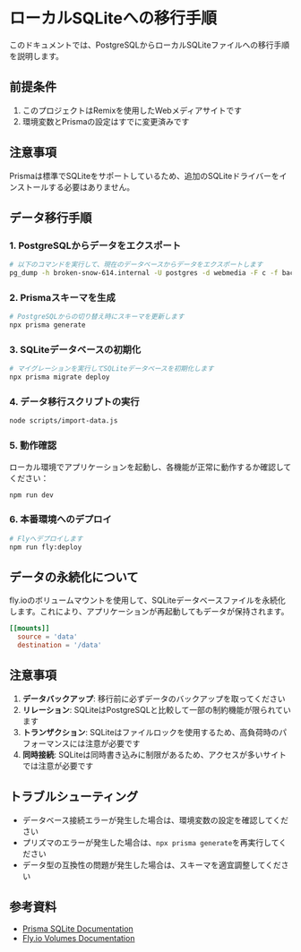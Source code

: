 # ローカルSQLiteへの移行手順

このドキュメントでは、PostgreSQLからローカルSQLiteファイルへの移行手順を説明します。

## 前提条件

1. このプロジェクトはRemixを使用したWebメディアサイトです
2. 環境変数とPrismaの設定はすでに変更済みです

## 注意事項

Prismaは標準でSQLiteをサポートしているため、追加のSQLiteドライバーをインストールする必要はありません。

## データ移行手順

### 1. PostgreSQLからデータをエクスポート

```bash
# 以下のコマンドを実行して、現在のデータベースからデータをエクスポートします
pg_dump -h broken-snow-614.internal -U postgres -d webmedia -F c -f backup.dump
```

### 2. Prismaスキーマを生成

```bash
# PostgreSQLからの切り替え時にスキーマを更新します
npx prisma generate
```

### 3. SQLiteデータベースの初期化

```bash
# マイグレーションを実行してSQLiteデータベースを初期化します
npx prisma migrate deploy
```

### 4. データ移行スクリプトの実行

```bash
node scripts/import-data.js
```

### 5. 動作確認

ローカル環境でアプリケーションを起動し、各機能が正常に動作するか確認してください：

```bash
npm run dev
```

### 6. 本番環境へのデプロイ

```bash
# Flyへデプロイします
npm run fly:deploy
```

## データの永続化について

fly.ioのボリュームマウントを使用して、SQLiteデータベースファイルを永続化します。これにより、アプリケーションが再起動してもデータが保持されます。

```toml
[[mounts]]
  source = 'data'
  destination = '/data'
```

## 注意事項

1. **データバックアップ**: 移行前に必ずデータのバックアップを取ってください
2. **リレーション**: SQLiteはPostgreSQLと比較して一部の制約機能が限られています
3. **トランザクション**: SQLiteはファイルロックを使用するため、高負荷時のパフォーマンスには注意が必要です
4. **同時接続**: SQLiteは同時書き込みに制限があるため、アクセスが多いサイトでは注意が必要です

## トラブルシューティング

- データベース接続エラーが発生した場合は、環境変数の設定を確認してください
- プリズマのエラーが発生した場合は、`npx prisma generate`を再実行してください
- データ型の互換性の問題が発生した場合は、スキーマを適宜調整してください

## 参考資料

- [Prisma SQLite Documentation](https://www.prisma.io/docs/concepts/database-connectors/sqlite)
- [Fly.io Volumes Documentation](https://fly.io/docs/reference/volumes/)
